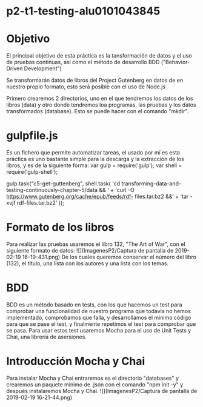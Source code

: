 # p2-t1-testing-alu0101043845
# Objetivo
El principal objetivo de esta práctica es la tansformación de datos y el uso de pruebas continuas, así como el método de desarrollo BDD ("Behavior-Driven Development")

Se transformarán datos de libros del Project Gutenberg en datos de en nuestro propio formato, esto será posible con el uso de Node.js

Primero crearemos 2 directorios, uno en el que tendremos los datos de los libros (data) y otro donde tendremos loa programas, las pruebas y los datos transformados (database). Esto se puede hacer con el comando "mkdir".

# gulpfile.js
Es un fichero que permite automatizar tareas, el usado por mí es esta práctica es uno bastante simple para la descarga y la extracción de los libros, y es de la siguiente forma:
  var gulp = require('gulp');
  var shell = require('gulp-shell');

  gulp.task("c5-get-guttenberg", shell.task(
	  'cd transforming-data-and-testing-continuously-chapter-5/data && ' + 'curl -O https://www.gutenberg.org/cache/epub/feeds/rdf-     files.tar.bz2 &&' + 'tar -xvjf rdf-files.tar.bz2'
  ));

# Formato de los libros
Para realizar las pruebas usaremos el libro 132, "The Art of War", con el siguiente formato de datos:
![](ImagenesP2/Captura de pantalla de 2019-02-19 16-19-431.png)
De los cuales queremos conservar el número del libro (132), el título, una lista con los autores y una lista con los temas.

# BDD
BDD es un método basado en tests, con los que hacemos un test para comprobar una funcionalidad de nuestro programa que todavía no hemos implementado, comprobamos que falla, y desarrollamos el mínimo código para que se pase el test, y finalmente repetimos el test para comprobar que se pasa. Para usar estos test usaremos Mocha para el  uso de Unit Tests y Chai, una librería de asersiones.

# Introducción Mocha y Chai
Para instalar Mocha y Chai entraremos es el directorio "databases" y crearemos un paquete mínimo de .json con el comando "npm init -y" y después instalaremos Mocha y Chai.
![](ImagenesP2/Captura de pantalla de 2019-02-19 16-21-44.png)
